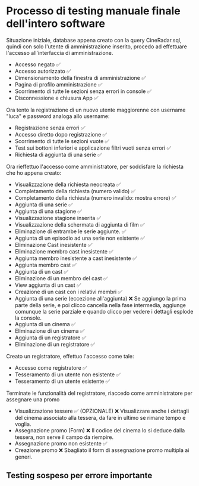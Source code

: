 # Processo di testing manuale finale dell'intero software
Situazione iniziale, database appena creato con la query CineRadar.sql, quindi con solo l'utente di amministrazione inserito, procedo ad effettuare l'accesso all'interfaccia di amministrazione.
- Accesso negato ✅
- Accesso autorizzato ✅
- Dimensionamento della finestra di amministrazione ✅
- Pagina di profilo amministrazione ✅
- Scorrimento di tutte le sezioni senza errori in console ✅
- Disconnessione e chiusura App ✅

Ora tento la registrazione di un nuovo utente maggiorenne con username "luca" e password analoga allo username:
- Registrazione senza errori ✅
- Accesso diretto dopo registrazione ✅
- Scorrimento di tutte le sezioni vuote ✅
- Test sui bottoni inferiori e applicazione filtri vuoti senza errori ✅
- Richiesta di aggiunta di una serie ✅

Ora rieffettuo l'accesso come amministratore, per soddisfare la richiesta che ho appena creato:
- Visualizzazione della richiesta neocreata ✅
- Completamento della richiesta (numero valido) ✅
- Completamento della richiesta (numero invalido: mostra errore) ✅
- Aggiunta di una serie ✅
- Aggiunta di una stagione ✅
- Visualizzazione stagione inserita ✅
- Visualizzazione della schermata di aggiunta di film ✅
- Eliminazione di entrambe le serie aggiunte. ✅
- Aggiunta di un episodio ad una serie non esistente ✅
- Eliminazione Cast inesistente ✅
- Eliminazione membro cast inesistente ✅
- Aggiunta membro inesistente a cast inesistente ✅
- Aggiunta membro cast ✅
- Aggiunta di un cast ✅
- Eliminazione di un membro del cast ✅
- View aggiunta di un cast ✅
- Creazione di un cast con i relativi membri ✅
- Aggiunta di una serie (eccezione all'aggiunta) ❌
  Se aggiungo la prima parte della serie, e poi clicco cancella nella fase intermedia, aggiunge comunque la serie parziale e quando clicco per vedere i dettagli esplode la console.
- Aggiunta di un cinema ✅
- Eliminazione di un cinema ✅
- Aggiunta di un registratore ✅
- Eliminazione di un registratore ✅

Creato un registratore, effettuo l'accesso come tale:
- Accesso come registratore ✅
- Tesseramento di un utente non esistente ✅
- Tesseramento di un utente esistente ✅

Terminate le funzionalità del registratore, riaccedo come amministratore per assegnare una promo
- Visualizzazione tessere ✅ (OPZIONALE) ❌
  Visualizzare anche i dettagli del cinema associato alla tessera, da fare in ultimo se rimane tempo e voglia.
- Assegnazione promo (Form) ❌
  Il codice del cinema lo si deduce dalla tessera, non serve il campo da riempire.
- Assegnazione promo non esistente ✅
- Creazione promo ❌
  Sbagliato il form di assegnazione promo multipla ai generi.

## Testing sospeso per errore importante
